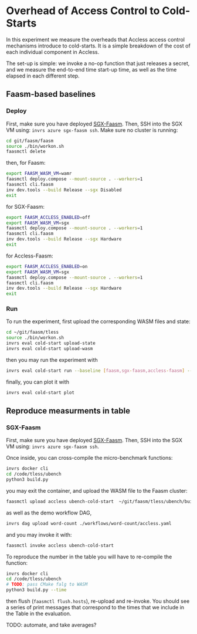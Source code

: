 # Overhead of Access Control to Cold-Starts

In this experiment we measure the overheads that Accless access control
mechanisms introduce to cold-starts. It is a simple breakdown of the cost
of each individual component in Accless.

The set-up is simple: we invoke a no-op function that just releases a secret,
and we measure the end-to-end time start-up time, as well as the time elapsed
in each different step.

## Faasm-based baselines

### Deploy

First, make sure you have deployed [SGX-Faasm](../../docs/sgx_faasm.md). Then,
SSH into the SGX VM using: `invrs azure sgx-faasm ssh`. Make sure no cluster
is running:

```bash
cd git/faasm/faasm
source ./bin/workon.sh
faasmctl delete
```

then, for Faasm:

```bash
export FAASM_WASM_VM=wamr
faasmctl deploy.compose --mount-source . --workers=1
faasmctl cli.faasm
inv dev.tools --build Release --sgx Disabled
exit
```

for SGX-Faasm:

```bash
export FAASM_ACCLESS_ENABLED=off
export FAASM_WASM_VM=sgx
faasmctl deploy.compose --mount-source . --workers=1
faasmctl cli.faasm
inv dev.tools --build Release --sgx Hardware
exit
```

for Accless-Faasm:

```bash
export FAASM_ACCLESS_ENABLED=on
export FAASM_WASM_VM=sgx
faasmctl deploy.compose --mount-source . --workers=1
faasmctl cli.faasm
inv dev.tools --build Release --sgx Hardware
exit
```

### Run

To run the experiment, first upload the corresponding WASM files and state:

```bash
cd ~/git/faasm/tless
source ./bin/workon.sh
invrs eval cold-start upload-state
invrs eval cold-start upload-wasm
```

then you may run the experiment with

```bash
invrs eval cold-start run --baseline [faasm,sgx-faasm,accless-faasm] --num-repeats 20
```

finally, you can plot it with

```bash
invrs eval cold-start plot
```

## Reproduce measurments in table

### SGX-Faasm

First, make sure you have deployed [SGX-Faasm](../../docs/sgx_faasm.md). Then,
SSH into the SGX VM using: `invrs azure sgx-faasm ssh`.

Once inside, you can cross-compile the micro-benchmark functions:

```bash
invrs docker cli
cd /code/tless/ubench
python3 build.py
```

you may exit the container, and upload the WASM file to the Faasm cluster:

```bash
faasmctl upload accless ubench-cold-start  ~/git/faasm/tless/ubench/build-wasm/accless-ubench-cold-start
```

as well as the demo workflow DAG,

```bash
invrs dag upload word-count ./workflows/word-count/accless.yaml
```

and you may invoke it with:

```bash
faasmctl invoke accless ubench-cold-start
```

To reproduce the number in the table you will have to re-compile the function:

```bash
invrs docker cli
cd /code/tless/ubench
# TODO: pass CMake falg to WASM
python3 build.py --time
```

then flush (`faasmctl flush.hosts`), re-upload and re-invoke. You should see a
series of print messages that correspond to the times that we include in the
Table in the evaluation.

TODO: automate, and take averages?
